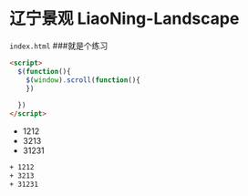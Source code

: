 # 辽宁景观  LiaoNing-Landscape

`index.html`
###就是个练习
```html
<script>
  $(function(){
    $(window).scroll(function(){
    })
  
  })
</script>
```
+ 1212
+ 3213
+ 31231

```bash
+ 1212
+ 3213
+ 31231
```
